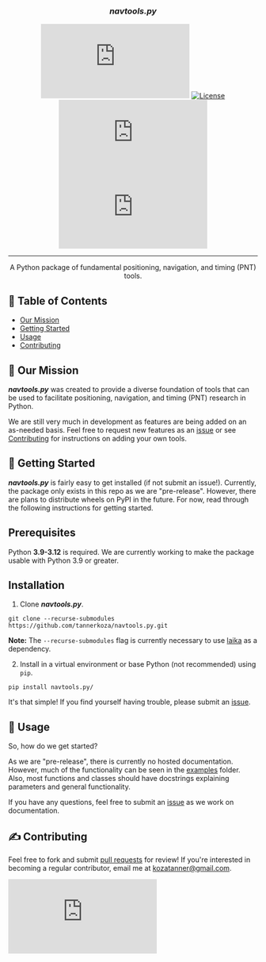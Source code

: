 <!-- <p align="center">
  <a href="" rel="noopener">
 <img src="insert logo here" alt="navtools.py logo"></a>
</p> -->

<h3 align="center"><i><b>navtools.py</i></b></h3>

<div align="center">

![GitHub Repo stars](https://img.shields.io/github/stars/tannerkoza/navtools.py)
[![License](https://img.shields.io/badge/license-MIT-blue.svg)](/LICENSE)
![GitHub pull requests](https://img.shields.io/github/issues-pr/tannerkoza/navtools.py)
![GitHub issues](https://img.shields.io/github/issues/tannerkoza/navtools.py)

</div>

---

<p align="center"> A Python package of fundamental positioning, navigation, and timing (PNT) tools.
    <br> 
</p>

## 📝 Table of Contents

- [Our Mission](#our-mission)
- [Getting Started](#getting-started)
- [Usage](#usage)
- [Contributing](#contributing)
<!-- - [Acknowledgments](#acknowledgement) -->
  <!-- - [TODO](../TODO.md) -->
  <!-- - [Contributing](../CONTRIBUTING.md) -->

## 🚀 Our Mission <a name = "our-mission"></a>

***navtools.py*** was created to provide a diverse foundation of tools that can be used to facilitate positioning, navigation, and timing (PNT) research in Python. 

We are still very much in development as features are being added on an as-needed basis. Feel free to request new features as an [issue](https://github.com/tannerkoza/navtools.py/issues/new) or see [Contributing](#contributing) for instructions on adding your own tools.

## 🏁 Getting Started <a name = "getting-started"></a>

***navtools.py*** is fairly easy to get installed (if not submit an issue!). Currently, the package only exists in this repo as we are "pre-release". However, there are plans to distribute wheels on PyPI in the future. For now, read through the following instructions for getting started.

## Prerequisites

Python **3.9-3.12** is required. We are currently working to make the package usable with Python 3.9 or greater.

## Installation

1. Clone ***navtools.py***.

```shell
git clone --recurse-submodules https://github.com/tannerkoza/navtools.py.git
```

**Note:** The `--recurse-submodules` flag is currently necessary to use [laika](https://github.com/tannerkoza/laika.git) as a dependency.


2. Install in a virtual environment or base Python (not recommended) using `pip`.
```
pip install navtools.py/
```

It's that simple! If you find yourself having trouble, please submit an [issue](https://github.com/tannerkoza/navtools.py/issues/new).

## 🎈 Usage <a name="usage"></a>

So, how do we get started?

As we are "pre-release", there is currently no hosted documentation. However, much of the functionality can be seen in the [examples](https://github.com/tannerkoza/navtools.py/tree/main/examples) folder. Also, most functions and classes should have docstrings explaining parameters and general functionality.

 If you have any questions, feel free to submit an [issue](https://github.com/tannerkoza/navtools.py/issues/new) as we work on documentation.



## ✍️ Contributing <a name = "contributing"></a> 
Feel free to fork and submit [pull requests]() for review! If you're interested in becoming a regular contributor, email me at [kozatanner@gmail.com](mailto:kozatanner@gmail.com).

![GitHub contributors](https://img.shields.io/github/contributors/tannerkoza/navtools.py)


<!-- ## 🎉 Acknowledgements <a name = "acknowledgement"></a> -->

  <!-- - Inspiration -->
  <!-- - References -->

